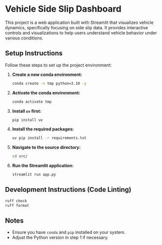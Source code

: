 # Vehicle Side Slip Dashboard

This project is a web application built with Streamlit that visualizes vehicle dynamics, specifically focusing on side slip data. It provides interactive controls and visualizations to help users understand vehicle behavior under various conditions.

## Setup Instructions

Follow these steps to set up the project environment:

1. **Create a new conda environment:**
   ```bash
   conda create -n tmp python=3.10 -y
   ```

2. **Activate the conda environment:**
   ```bash
   conda activate tmp
   ```

3. **Install `uv` first:**
   ```bash
   pip install uv
   ```

4. **Install the required packages:**
   ```bash
   uv pip install -r requirements.txt
   ```

5. **Navigate to the source directory:**
   ```bash
   cd src/
   ```

6. **Run the Streamlit application:**
   ```bash
   streamlit run app.py
   ```

## Development Instructions (Code Linting)

   ```bash
   ruff check
   ruff format
   ```


## Notes
- Ensure you have `conda` and `pip` installed on your system.
- Adjust the Python version in step 1 if necessary.